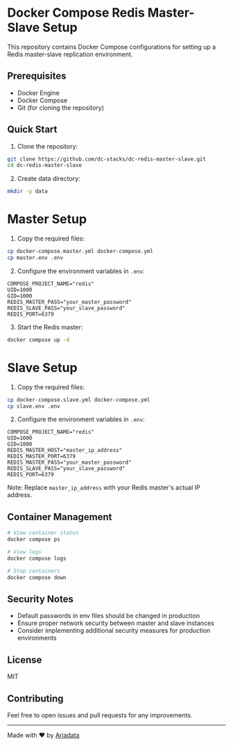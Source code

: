 # Docker Compose Redis Master-Slave Setup

This repository contains Docker Compose configurations for setting up a Redis master-slave replication environment.

## Prerequisites
* Docker Engine
* Docker Compose
* Git (for cloning the repository)

## Quick Start
1. Clone the repository:
```bash
git clone https://github.com/dc-stacks/dc-redis-master-slave.git
cd dc-redis-master-slave
```

2. Create data directory:
```bash
mkdir -p data
```

# Master Setup
1. Copy the required files:
```bash
cp docker-compose.master.yml docker-compose.yml
cp master.env .env
```

2. Configure the environment variables in `.env`:
```env
COMPOSE_PROJECT_NAME="redis"
UID=1000
GID=1000
REDIS_MASTER_PASS="your_master_password"
REDIS_SLAVE_PASS="your_slave_password"
REDIS_PORT=6379
```

3. Start the Redis master:
```bash
docker compose up -d
```

# Slave Setup
1. Copy the required files:
```bash
cp docker-compose.slave.yml docker-compose.yml
cp slave.env .env
```

2. Configure the environment variables in `.env`:
```env
COMPOSE_PROJECT_NAME="redis"
UID=1000
GID=1000
REDIS_MASTER_HOST="master_ip_address"
REDIS_MASTER_PORT=6379
REDIS_MASTER_PASS="your_master_password"
REDIS_SLAVE_PASS="your_slave_password"
REDIS_PORT=6379
```

Note: Replace `master_ip_address` with your Redis master's actual IP address.

## Container Management
```bash
# View container status
docker compose ps

# View logs
docker compose logs

# Stop containers
docker compose down
```

## Security Notes
* Default passwords in env files should be changed in production
* Ensure proper network security between master and slave instances
* Consider implementing additional security measures for production environments

## License
MIT

## Contributing
Feel free to open issues and pull requests for any improvements.

---
Made with ❤️ by [Ariadata](https://github.com/ariadata)